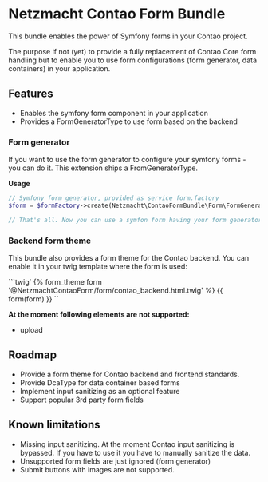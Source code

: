 Netzmacht Contao Form Bundle
============================

This bundle enables the power of Symfony forms in your Contao project.

The purpose if not (yet) to provide a fully replacement of Contao Core form handling but to enable you to use form 
configurations (form generator, data containers) in your application. 

Features
--------

 - Enables the symfony form component in your application
 - Provides a FormGeneratorType to use form based on the backend
 
### Form generator

If you want to use the form generator to configure your symfony forms - you can do it. This extension
ships a FromGeneratorType.

**Usage**

```php
// Symfony form generator, provided as service form.factory
$form = $formFactory->create(Netzmacht\ContaoFormBundle\Form\FormGeneratorType::class, null, ['formId' => 5]);

// That's all. Now you can use a symfon form having your form generator form fields.

```

### Backend form theme

This bundle also provides a form theme for the Contao backend. You can enable it in your twig template where the form is
used:

```twig`
{% form_theme form '@NetzmachtContaoForm/form/contao_backend.html.twig' %}
{{ form(form) }}
``

**At the moment following elements are not supported:**

 - upload
 
Roadmap
-------

 - Provide a form theme for Contao backend and frontend standards.
 - Provide DcaType for data container based forms
 - Implement input sanitizing as an optional feature
 - Support popular 3rd party form fields
 
Known limitations
-----------------
  
 - Missing input sanitizing. At the moment Contao input sanitizing is bypassed. If you have to use it
   you have to manually sanitize the data.
 - Unsupported form fields are just ignored (form generator) 
 - Submit buttons with images are not supported.
